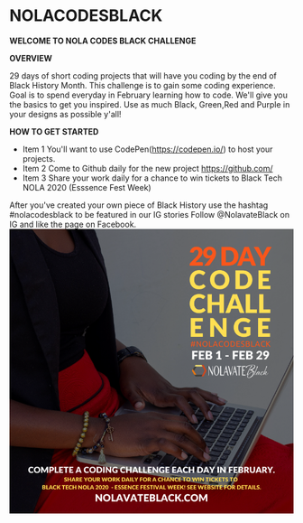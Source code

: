 # NOLACODESBLACK
__WELCOME TO NOLA CODES BLACK CHALLENGE__

__OVERVIEW__

29 days of short coding projects that will have you coding by the end of Black History Month. This challenge is to gain some coding experience. Goal is to spend everyday in February learning how to code. We'll give you the basics to get you inspired. Use as much Black, Green,Red and Purple in your designs as possible y'all! 

__HOW TO GET STARTED__ 

* Item 1 You'll want to use CodePen(https://codepen.io/) to host your projects.
* Item 2 Come to Github daily for the new project https://github.com/
* Item 3 Share your work daily for a chance to win tickets to Black Tech NOLA 2020 (Esssence Fest Week) 

After you've created your own piece of Black History use the hashtag #nolacodesblack to be featured in our IG stories Follow @NolavateBlack on IG and like the page on Facebook.
![Image of TECHREADY](https://github.com/GlamorousGeek/NOLACODESBLACK/blob/master/TECH%20READY%202020-3.png)
